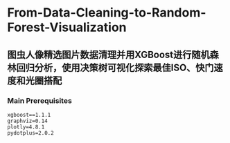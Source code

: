 # From-Data-Cleaning-to-Random-Forest-Visualization

## 图虫人像精选图片数据清理并用XGBoost进行随机森林回归分析，使用决策树可视化探索最佳ISO、快门速度和光圈搭配


### Main Prerequisites
```
xgboost==1.1.1
graphviz=0.14
plotly=4.8.1
pydotplus=2.0.2

```
